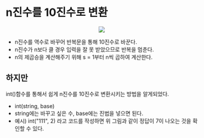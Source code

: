 # n진수를 10진수로 변환


<p align="center"><img src=https://blog.kakaocdn.net/dn/df6xnL/btq8JisRQJ9/KwYhJcLrBD5qpc5Bn8e5E0/img.png
"></p>
  
- n진수를 역수로 바꾸어 반복문을 통해 10진수로 바꾼다.
- n진수가 n보다 클 경우 입력을 잘 못 받았으므로 반복을 멈춘다.
- n의 제곱승을 계산해주기 위해 s = 1부터 n씩 곱하여 계산한다.
  

## 하지만
int()함수를 통해서 쉽게 n진수를 10진수로 변환시키는 방법을 알게되었다.
- int(string, base)
- string에는 바꾸고 싶은 수, base에는 진법을 넣으면 된다.
- 예시) int("111", 2) 라고 코드를 작성하면 위 그림과 같이 정답이 7이 나오는 것을 확인할 수 있다.
